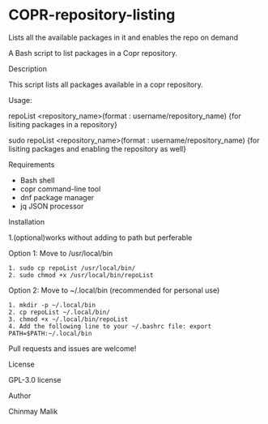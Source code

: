 # COPR-repository-listing
Lists all the available packages in it and enables the repo on demand

A Bash script to list packages in a Copr repository.

Description

This script lists all packages available in a copr repository.

Usage:

repoList <repository_name>(format : username/repository_name) {for lisiting packages in a repository}

sudo repoList <repository_name>(format : username/repository_name) {for lisiting packages and enabling the repository as well}

Requirements

- Bash shell
- copr command-line tool
- dnf package manager
- jq JSON processor

Installation

1.(optional)works without adding to path but perferable

  Option 1: Move to /usr/local/bin

    1. sudo cp repoList /usr/local/bin/
    2. sudo chmod +x /usr/local/bin/repoList

  Option 2: Move to ~/.local/bin (recommended for personal use)

    1. mkdir -p ~/.local/bin
    2. cp repoList ~/.local/bin/
    3. chmod +x ~/.local/bin/repoList
    4. Add the following line to your ~/.bashrc file: export PATH=$PATH:~/.local/bin

Pull requests and issues are welcome!

License

GPL-3.0 license 

Author

Chinmay Malik

